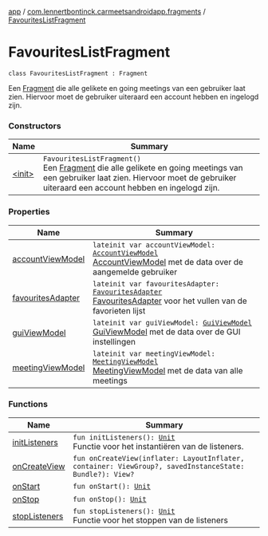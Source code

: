 [app](../../index.md) / [com.lennertbontinck.carmeetsandroidapp.fragments](../index.md) / [FavouritesListFragment](./index.md)

# FavouritesListFragment

`class FavouritesListFragment : Fragment`

Een [Fragment](#) die alle gelikete en going meetings van een gebruiker laat zien.
Hiervoor moet de gebruiker uiteraard een account hebben en ingelogd zijn.

### Constructors

| Name | Summary |
|---|---|
| [&lt;init&gt;](-init-.md) | `FavouritesListFragment()`<br>Een [Fragment](#) die alle gelikete en going meetings van een gebruiker laat zien. Hiervoor moet de gebruiker uiteraard een account hebben en ingelogd zijn. |

### Properties

| Name | Summary |
|---|---|
| [accountViewModel](account-view-model.md) | `lateinit var accountViewModel: `[`AccountViewModel`](../../com.lennertbontinck.carmeetsandroidapp.viewmodels/-account-view-model/index.md)<br>[AccountViewModel](../../com.lennertbontinck.carmeetsandroidapp.viewmodels/-account-view-model/index.md) met de data over de aangemelde gebruiker |
| [favouritesAdapter](favourites-adapter.md) | `lateinit var favouritesAdapter: `[`FavouritesAdapter`](../../com.lennertbontinck.carmeetsandroidapp.adapters/-favourites-adapter/index.md)<br>[FavouritesAdapter](../../com.lennertbontinck.carmeetsandroidapp.adapters/-favourites-adapter/index.md) voor het vullen van de favorieten lijst |
| [guiViewModel](gui-view-model.md) | `lateinit var guiViewModel: `[`GuiViewModel`](../../com.lennertbontinck.carmeetsandroidapp.viewmodels/-gui-view-model/index.md)<br>[GuiViewModel](../../com.lennertbontinck.carmeetsandroidapp.viewmodels/-gui-view-model/index.md) met de data over de GUI instellingen |
| [meetingViewModel](meeting-view-model.md) | `lateinit var meetingViewModel: `[`MeetingViewModel`](../../com.lennertbontinck.carmeetsandroidapp.viewmodels/-meeting-view-model/index.md)<br>[MeetingViewModel](../../com.lennertbontinck.carmeetsandroidapp.viewmodels/-meeting-view-model/index.md) met de data van alle meetings |

### Functions

| Name | Summary |
|---|---|
| [initListeners](init-listeners.md) | `fun initListeners(): `[`Unit`](https://kotlinlang.org/api/latest/jvm/stdlib/kotlin/-unit/index.html)<br>Functie voor het instantiëren van de listeners. |
| [onCreateView](on-create-view.md) | `fun onCreateView(inflater: LayoutInflater, container: ViewGroup?, savedInstanceState: Bundle?): View?` |
| [onStart](on-start.md) | `fun onStart(): `[`Unit`](https://kotlinlang.org/api/latest/jvm/stdlib/kotlin/-unit/index.html) |
| [onStop](on-stop.md) | `fun onStop(): `[`Unit`](https://kotlinlang.org/api/latest/jvm/stdlib/kotlin/-unit/index.html) |
| [stopListeners](stop-listeners.md) | `fun stopListeners(): `[`Unit`](https://kotlinlang.org/api/latest/jvm/stdlib/kotlin/-unit/index.html)<br>Functie voor het stoppen van de listeners |
